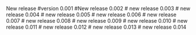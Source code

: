 New release #version 0.001
            #New release 0.002 
            # new release 0.003
            # new release 0.004
            # new release 0.005
            # new release 0.006
            # new release 0.007
            # new release 0.008
            # new release 0.009
            # new release 0.010
            # new release 0.011
            # new release 0.012
            # new release 0.013
            # new release 0.014
